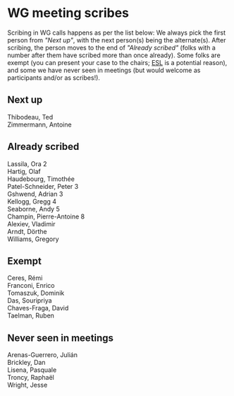 # WG meeting scribes

Scribing in WG calls happens as per the list below: We always pick the first person from *"Next up"*, with the next person(s) being the alternate(s). After scribing, the person moves to the end of *"Already scribed"* (folks with a number after them have scribed more than once already). Some folks are exempt (you can present your case to the chairs; [ESL](https://en.wikipedia.org/wiki/English_as_a_second_or_foreign_language) is a potential reason), and some we have never seen in meetings (but would welcome as participants and/or as scribes!).

## Next up
Thibodeau, Ted  
Zimmermann, Antoine  

## Already scribed
Lassila, Ora 2  
Hartig, Olaf  
Haudebourg, Timothée  
Patel-Schneider, Peter 3  
Gshwend, Adrian 3  
Kellogg, Gregg 4  
Seaborne, Andy 5  
Champin, Pierre-Antoine 8  
Alexiev, Vladimir  
Arndt, Dörthe  
Williams, Gregory 

## Exempt
Ceres, Rémi  
Franconi, Enrico  
Tomaszuk, Dominik  
Das, Souripriya  
Chaves-Fraga, David  
Taelman, Ruben  

## Never seen in meetings
Arenas-Guerrero, Julián  
Brickley, Dan  
Lisena, Pasquale  
Troncy, Raphaël  
Wright, Jesse  
